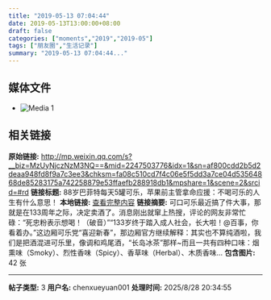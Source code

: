 ```yaml
---
title: "2019-05-13 07:04:44"
date: 2019-05-13T13:00:00+08:00
draft: false
categories: ["moments","2019","2019-05"]
tags: ["朋友圈","生活记录"]
summary: "2019-05-13 07:04:44..."
---
```


## 媒体文件

- ![Media 1](/Moments/photos/2019-05-13/201905130704440.jpg)

## 相关链接

**原始链接:** http://mp.weixin.qq.com/s?__biz=MzUyNjczNzM3NQ==&mid=2247503776&idx=1&sn=af800cdd2b5d2deaa948fd8f9a7c3ee3&chksm=fa08c510cd7f4c06e5f5dd3a7ce04d53564868de85283175a742258879e53ffaefb288918db1&mpshare=1&scene=2&srcid=#rd
**链接标题:** 88岁巴菲特每天5罐可乐，苹果前主管拿命应援：不喝可乐的人生有什么意思！
**本地链接:** [查看完整内容](/link_content/2019/05/2019-05-13-3/link_content/)
**链接摘要:** 可口可乐最近搞了件大事，那就是在133周年之际，决定卖酒了。消息刚出就窜上热搜，评论的网友非常忙碌：“死忠粉表示想喝！（破音）”“133岁终于踏入成人社会，长大啦！@百事，你看着办。”这边厢可乐党“喜迎新春”，那边厢官方继续解释：其实也不算纯酒啦，我们是把酒混进可乐里，像调和鸡尾酒，“长岛冰茶”那样~而且一共有四种口味：烟熏味（Smoky）、烈性香味（Spicy）、香草味（Herbal）、木质香味...
**包含图片:** 42 张

---

**帖子类型:** 3
**用户名:** chenxueyuan001
**处理时间:** 2025/8/28 20:34:55
